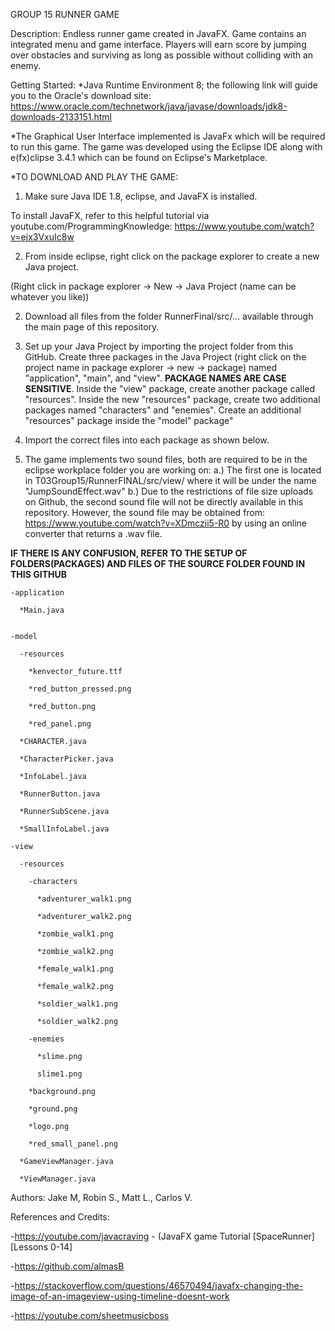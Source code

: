 GROUP 15 RUNNER GAME 

Description: Endless runner game created in JavaFX. Game contains an integrated menu and game interface. Players will earn score by jumping over obstacles and surviving as long as possible without colliding with an enemy. 

Getting Started:
*Java Runtime Environment 8; the following link will guide you to the Oracle's download site:
  https://www.oracle.com/technetwork/java/javase/downloads/jdk8-downloads-2133151.html 

*The Graphical User Interface implemented is JavaFx which will be required to run this game. The game was developed using the Eclipse IDE along with e(fx)clipse 3.4.1 which can be found on Eclipse's Marketplace.

*TO DOWNLOAD AND PLAY THE GAME: 

1) Make sure Java IDE 1.8, eclipse, and JavaFX is installed.

To install JavaFX, refer to this helpful tutorial via youtube.com/ProgrammingKnowledge: https://www.youtube.com/watch?v=ejx3VxuIc8w

2) From inside eclipse, right click on the package explorer to create a new Java project. 
  
 (Right click in package explorer -> New -> Java Project (name can be whatever you like))

2) Download all files from the folder RunnerFinal/src/... available through the main page of this repository.

3) Set up your Java Project by importing the project folder from this GitHub. Create three packages in the Java Project (right click on the project name in package explorer -> new -> package) named "application", "main", and "view". **PACKAGE NAMES ARE CASE SENSITIVE**. Inside the "view" package, create another package called "resources". Inside the new "resources" package, create two additional packages named "characters" and "enemies". Create an additional "resources" package inside the "model" package"

4) Import the correct files into each package as shown below.

5) The game implements two sound files, both are required to be in the eclipse workplace folder you are working on:
    a.) The first one is located in T03Group15/RunnerFINAL/src/view/ where it will be under the name "JumpSoundEffect.wav"
    b.) Due to the restrictions of file size uploads on Github, the second sound file will not be directly available in this repository. However, the sound file may be obtained from: https://www.youtube.com/watch?v=XDmczii5-R0 by using an online converter that returns a .wav file.
    

**IF THERE IS ANY CONFUSION, REFER TO THE SETUP OF FOLDERS(PACKAGES) AND FILES OF THE SOURCE FOLDER FOUND IN THIS GITHUB**

  
    -application
    
      *Main.java
      
      
    -model
    
      -resources
      
        *kenvector_future.ttf
        
        *red_button_pressed.png
        
        *red_button.png
        
        *red_panel.png
        
      *CHARACTER.java
      
      *CharacterPicker.java
      
      *InfoLabel.java
      
      *RunnerButton.java
      
      *RunnerSubScene.java
      
      *SmallInfoLabel.java
      
    -view
    
      -resources
      
        -characters
        
          *adventurer_walk1.png
          
          *adventurer_walk2.png
          
          *zombie_walk1.png
          
          *zombie_walk2.png
          
          *female_walk1.png
          
          *female_walk2.png
          
          *soldier_walk1.png
          
          *soldier_walk2.png
          
        -enemies
        
          *slime.png
          
          slime1.png
          
        *background.png
        
        *ground.png
        
        *logo.png
        
        *red_small_panel.png
        
      *GameViewManager.java
      
      *ViewManager.java
    

Authors: Jake M, Robin S., Matt L., Carlos V.

References and Credits:

-https://youtube.com/javacraving - (JavaFX game Tutorial [SpaceRunner] [Lessons 0-14] 

-https://github.com/almasB

-https://stackoverflow.com/questions/46570494/javafx-changing-the-image-of-an-imageview-using-timeline-doesnt-work

-https://youtube.com/sheetmusicboss

